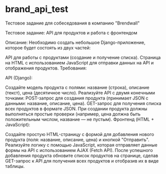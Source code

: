 # brand_api_test
Тестовое задание для собеседования в компанию "Brendwall"

Тестовое задание: API для продуктов и работа с фронтендом

Описание:
Необходимо создать небольшое Django-приложение, которое будет состоять из двух частей:

API для работы с продуктами (создание и получение списка).
Страница на HTML с использованием JavaScript для отправки данных на API и отображения продуктов.
Требования:

API (Django):

Создайте модель продукта с полями: название (строка), описание (текст), цена (десятичное число).
Реализуйте API с двумя конечными точками:
POST-запрос для создания продукта (принимает JSON с данными: название, описание, цена).
GET-запрос для получения списка всех продуктов в формате JSON.
При создании продукта должны выполняться простые проверки (например, цена должна быть положительным числом, название — не пустым).
Фронтенд (HTML + JavaScript):

Создайте простую HTML-страницу с формой для добавления нового продукта (поля: название, описание, цена) и кнопкой "Отправить".
Реализуйте логику с помощью JavaScript, которая отправляет данные формы на API с использованием AJAX (Fetch API).
После успешного добавления продукта обновите список продуктов на странице, сделав GET-запрос к API для получения всех продуктов и отобразив их в виде таблицы.


